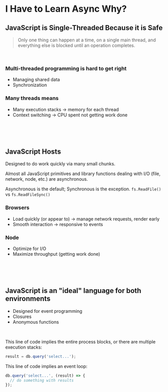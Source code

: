 # I Have to Learn Async Why?

## JavaScript is Single-Threaded Because it is Safe

> Only one thing can happen at a time, on a single main thread,
> and everything else is blocked until an operation completes.

<br/>

### Multi-threaded programming is hard to get right
* Managing shared data
* Synchronization

### Many threads means
* Many execution stacks -> memory for each thread
* Context switching -> CPU spent not getting work done

<br/><br/><br/>

## JavaScript Hosts

Designed to do work quickly via many small chunks.

Almost all JavaScript primitives and library functions dealing with I/O (file, network, node, etc.) are asynchronous.

Asynchronous is the default; Synchronous is the exception. `fs.ReadFile()` vs `fs.ReadFileSync()`

### Browsers
* Load quickly (or appear to) -> manage network requests, render early
* Smooth interaction -> responsive to events

### Node
* Optimize for I/O
* Maximize throughput (getting work done)

<br/><br/><br/>

## JavaScript is an "ideal" language for both environments
* Designed for event programming
* Closures
* Anonymous functions

<br/>

This line of code implies the entire process blocks, or there are multiple execution stacks:

```javascript
result = db.query('select...');
```

This line of code implies an event loop:

```javascript
db.query('select...', (result) => {
  // do something with results
});
```

<br/><br/><br/>

